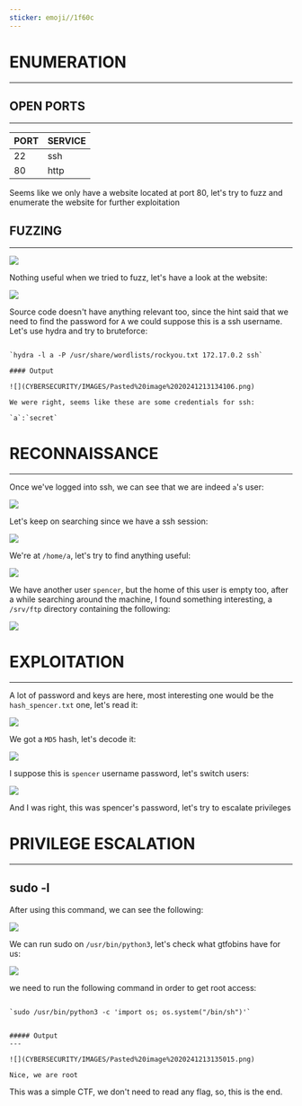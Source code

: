 ```yaml
---
sticker: emoji//1f60c
---
```

# ENUMERATION
---

## OPEN PORTS
---


| PORT | SERVICE |
| :--- | :------ |
| 22   | ssh     |
| 80   | http    |

Seems like we only have a website located at port 80, let's try to fuzz and enumerate the website for further exploitation

## FUZZING
---

![](CYBERSECURITY/IMAGES/Pasted%20image%2020241213133810.png)

Nothing useful when we tried to fuzz, let's have a look at the website:

![](CYBERSECURITY/IMAGES/Pasted%20image%2020241213133850.png)

Source code doesn't have anything relevant too, since the hint said that we need to find the password for `A` we could suppose this is a ssh username. Let's use hydra and try to bruteforce:

```ad-hint

`hydra -l a -P /usr/share/wordlists/rockyou.txt 172.17.0.2 ssh`

#### Output

![](CYBERSECURITY/IMAGES/Pasted%20image%2020241213134106.png)

We were right, seems like these are some credentials for ssh:

`a`:`secret`
```




# RECONNAISSANCE
---

Once we've logged into ssh, we can see that we are indeed `a`'s user:

![](CYBERSECURITY/IMAGES/Pasted%20image%2020241213134210.png)

Let's keep on searching since we have a ssh session:

![](CYBERSECURITY/IMAGES/Pasted%20image%2020241213134236.png)

We're at `/home/a`, let's try to find anything useful:

![](CYBERSECURITY/IMAGES/Pasted%20image%2020241213134316.png)

We have another user `spencer`, but the home of this user is empty too, after a while searching around the machine, I found something interesting, a `/srv/ftp` directory containing the following:

![](CYBERSECURITY/IMAGES/Pasted%20image%2020241213134505.png)


# EXPLOITATION
---

A lot of password and keys are here, most interesting one would be the `hash_spencer.txt` one, let's read it:

![](CYBERSECURITY/IMAGES/Pasted%20image%2020241213134550.png)

We got a `MD5` hash, let's decode it:

![](CYBERSECURITY/IMAGES/Pasted%20image%2020241213134640.png)

I suppose this is `spencer` username password, let's switch users:

![](CYBERSECURITY/IMAGES/Pasted%20image%2020241213134714.png)

And I was right, this was spencer's password, let's try to escalate privileges


# PRIVILEGE ESCALATION
---

## sudo -l

After using this command, we can see the following:

![](CYBERSECURITY/IMAGES/Pasted%20image%2020241213134815.png)

We can run sudo on `/usr/bin/python3`, let's check what gtfobins have for us:


![](CYBERSECURITY/IMAGES/Pasted%20image%2020241213134855.png)

we need to run the following command in order to get root access:

```ad-hint

`sudo /usr/bin/python3 -c 'import os; os.system("/bin/sh")'`


##### Output
---

![](CYBERSECURITY/IMAGES/Pasted%20image%2020241213135015.png)

Nice, we are root
```

This was a simple CTF, we don't need to read any flag, so, this is the end.


